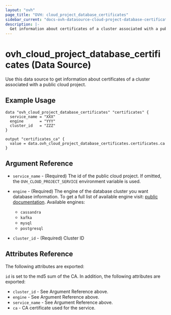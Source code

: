 ```yaml
---
layout: "ovh"
page_title: "OVH: cloud_project_database_certificates"
sidebar_current: "docs-ovh-datasource-cloud-project-database-certificates"
description: |-
  Get information about certificates of a cluster associated with a public cloud project.
---
```


# ovh_cloud_project_database_certificates (Data Source)

Use this data source to get information about certificates of a cluster associated with a public cloud project.

## Example Usage

```hcl
data "ovh_cloud_project_database_certificates" "certificates" {
  service_name = "XXX"
  engine       = "YYY"
  cluster_id   = "ZZZ"
}

output "certificates_ca" {
  value = data.ovh_cloud_project_database_certificates.certificates.ca
}
```

## Argument Reference

* `service_name` - (Required) The id of the public cloud project. If omitted,
  the `OVH_CLOUD_PROJECT_SERVICE` environment variable is used.

* `engine` - (Required) The engine of the database cluster you want database information. To get a full list of available engine visit:
[public documentation](https://docs.ovh.com/gb/en/publiccloud/databases).
Available engines:
  * `cassandra`
  * `kafka`
  * `mysql`
  * `postgresql`

* `cluster_id` - (Required) Cluster ID

## Attributes Reference

The following attributes are exported:

`id` is set to the md5 sum of the CA. In addition,
the following attributes are exported:

* `cluster_id` - See Argument Reference above.
* `engine` - See Argument Reference above.
* `service_name` - See Argument Reference above.
* `ca` - CA certificate used for the service.
